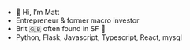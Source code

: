 - 👋 Hi, I’m Matt
- Entrepreneur & former macro investor
- Brit 🇬🇧 often found in SF 🌉
- Python, Flask, Javascript, Typescript, React, mysql


<!---
WhiteRabbit-XR/WhiteRabbit-XR is a ✨ special ✨ repository because its `README.md` (this file) appears on your GitHub profile.
You can click the Preview link to take a look at your changes.
--->
